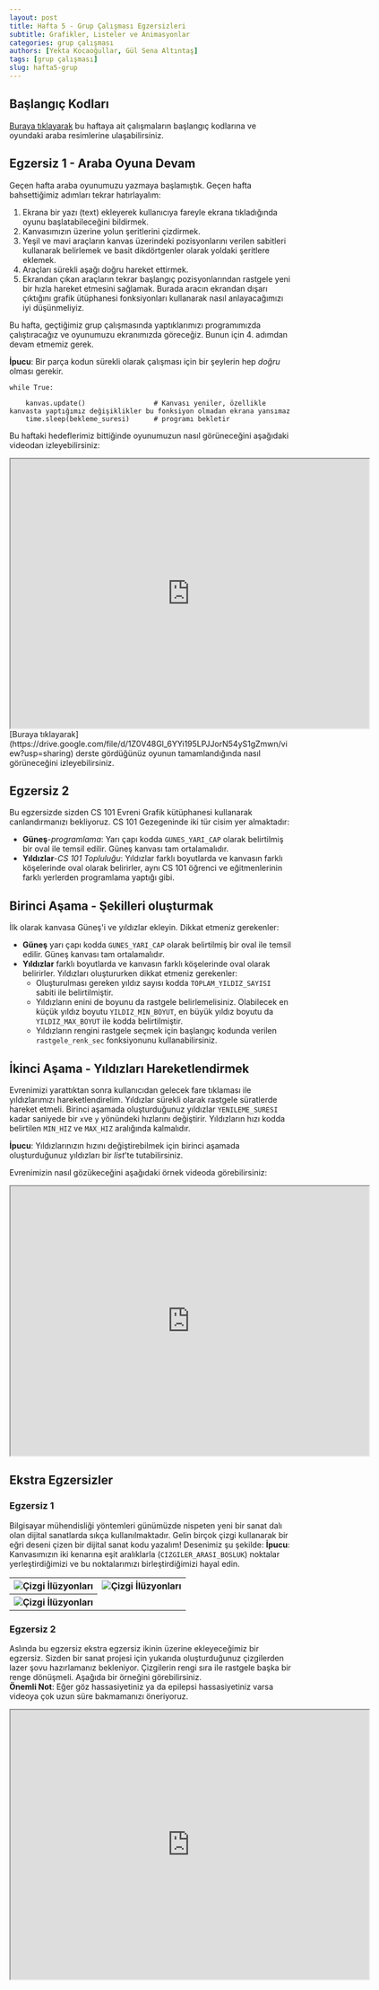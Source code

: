 ```yaml
---
layout: post
title: Hafta 5 - Grup Çalışması Egzersizleri
subtitle: Grafikler, Listeler ve Animasyonlar
categories: grup çalışması
authors: [Yekta Kocaoğullar, Gül Sena Altıntaş]
tags: [grup çalışması]
slug: hafta5-grup
---
```


## Başlangıç Kodları

[Buraya tıklayarak](https://drive.google.com/file/d/1F8gfLECYaDmYFm_1bgmZ9WgpA7SM3fJ6/view?usp=sharing) bu haftaya ait çalışmaların başlangıç kodlarına ve oyundaki araba resimlerine ulaşabilirsiniz.

## Egzersiz 1 - Araba Oyuna Devam 
Geçen hafta araba oyunumuzu yazmaya başlamıştık. Geçen hafta bahsettiğimiz adımları tekrar hatırlayalım:
1. Ekrana bir yazı (text) ekleyerek kullanıcıya fareyle ekrana tıkladığında oyunu başlatabileceğini bildirmek.
2. Kanvasımızın üzerine yolun şeritlerini çizdirmek.
3. Yeşil ve mavi araçların kanvas üzerindeki pozisyonlarını verilen sabitleri kullanarak belirlemek ve basit dikdörtgenler olarak yoldaki şeritlere eklemek.
4. Araçları sürekli aşağı doğru hareket ettirmek.
5. Ekrandan çıkan araçların tekrar başlangıç pozisyonlarından rastgele yeni bir hızla hareket etmesini sağlamak. Burada aracın ekrandan dışarı çıktığını grafik ütüphanesi fonksiyonları kullanarak nasıl anlayacağımızı iyi düşünmeliyiz. 

Bu hafta, geçtiğimiz grup çalışmasında yaptıklarımızı programımızda çalıştıracağız ve oyunumuzu ekranımızda göreceğiz. Bunun için 4. adımdan devam etmemiz gerek.

**İpucu**: Bir parça kodun sürekli olarak çalışması için bir şeylerin hep *doğru* olması gerekir.

```
while True:

    kanvas.update()                 # Kanvası yeniler, özellikle kanvasta yaptığımız değişiklikler bu fonksiyon olmadan ekrana yansımaz
    time.sleep(bekleme_suresi)      # programı bekletir
```

 Bu haftaki hedeflerimiz bittiğinde oyunumuzun nasıl görüneceğini aşağıdaki videodan izleyebilirsiniz:
<iframe src="https://drive.google.com/file/d/14-YbEiv2qRbv0HwvfLZovXMkT_bUxMds/preview" width="640" height="480" allowfullscreen="true" mozallowfullscreen="true" webkitallowfullscreen="true"></iframe>
[Buraya tıklayarak](https://drive.google.com/file/d/1Z0V48Gl_6YYi195LPJJorN54yS1gZmwn/view?usp=sharing) derste gördüğünüz oyunun tamamlandığında nasıl görüneceğini izleyebilirsiniz.

## Egzersiz 2
Bu egzersizde sizden CS 101 Evreni Grafik kütüphanesi kullanarak canlandırmanızı bekliyoruz. CS 101 Gezegeninde iki tür cisim yer almaktadır:
- **Güneş**-*programlama*: Yarı çapı kodda `GUNES_YARI_CAP` olarak belirtilmiş bir oval ile temsil edilir. Güneş kanvası tam ortalamalıdır.
- **Yıldızlar**-*CS 101 Topluluğu*: Yıldızlar farklı boyutlarda ve kanvasın farklı köşelerinde oval olarak belirirler, aynı CS 101 öğrenci ve eğitmenlerinin farklı yerlerden programlama yaptığı gibi.

## Birinci Aşama - Şekilleri oluşturmak
İlk olarak kanvasa Güneş'i ve yıldızlar ekleyin. Dikkat etmeniz gerekenler: 

- **Güneş** yarı çapı kodda `GUNES_YARI_CAP` olarak belirtilmiş bir oval ile temsil edilir. Güneş kanvası tam ortalamalıdır.
- **Yıldızlar** farklı boyutlarda ve kanvasın farklı köşelerinde oval olarak belirirler. Yıldızları oluştururken dikkat etmeniz gerekenler:
    - Oluşturulması gereken yıldız sayısı kodda `TOPLAM_YILDIZ_SAYISI` sabiti ile belirtilmiştir. 
    - Yıldızların enini de boyunu da rastgele belirlemelisiniz. Olabilecek en küçük yıldız boyutu `YILDIZ_MIN_BOYUT`, en büyük yıldız boyutu da `YILDIZ_MAX_BOYUT` ile kodda belirtilmiştir.
    - Yıldızların rengini rastgele seçmek için başlangıç kodunda verilen `rastgele_renk_sec` fonksiyonunu kullanabilirsiniz.

## İkinci Aşama - Yıldızları Hareketlendirmek

Evrenimizi yarattıktan sonra kullanıcıdan gelecek fare tıklaması ile yıldızlarımızı hareketlendirelim. Yıldızlar sürekli olarak rastgele süratlerde hareket etmeli. Birinci aşamada oluşturduğunuz yıldızlar `YENILEME_SURESI` kadar saniyede bir `x`ve `y` yönündeki hızlarını değiştirir. Yıldızların hızı kodda belirtilen `MIN_HIZ` ve `MAX_HIZ` aralığında kalmalıdır.

**İpucu**: Yıldızlarınızın hızını değiştirebilmek için birinci aşamada oluşturduğunuz yıldızları bir *list*'te tutabilirsiniz.

Evrenimizin nasıl gözükeceğini aşağıdaki örnek videoda görebilirsiniz:
<iframe src="https://drive.google.com/file/d/1F8SnuDIj94kL1t4iZwO8XBQIg83TBbce/preview" width="640" height="480"></iframe>


## Ekstra Egzersizler

### Egzersiz 1
Bilgisayar mühendisliği yöntemleri günümüzde nispeten yeni bir sanat dalı olan dijital sanatlarda sıkça kullanılmaktadır. Gelin birçok çizgi kullanarak bir eğri deseni çizen bir dijital sanat kodu yazalım! Desenimiz şu şekilde:
**İpucu**: Kanvasımızın iki kenarına eşit aralıklarla (`CIZGILER_ARASI_BOSLUK`) noktalar yerleştirdiğimizi ve bu noktalarımızı birleştirdiğimizi hayal edin. 

<table>
<tr>
        <th>
                <img src="../assets/images/sections/week5/strings1.jpeg" alt="Çizgi İlüzyonları">
        </th>
        <th>
                <img src="../assets/images/sections/week5/strings2.jpeg" alt="Çizgi İlüzyonları">
        </th>
        </tr>
        <tr>
        <th>
                <img src="../assets/images/sections/week5/strings3.jpeg" alt="Çizgi İlüzyonları">
        </th>
        </tr>
        </table>


### Egzersiz 2
Aslında bu egzersiz ekstra egzersiz ikinin üzerine ekleyeceğimiz bir egzersiz. Sizden bir sanat projesi için yukarıda oluşturduğunuz çizgilerden lazer şovu hazırlamanız bekleniyor. Çizgilerin rengi sıra ile rastgele başka bir renge dönüşmeli. Aşağıda bir örneğini görebilirsiniz.  
**Önemli Not**: Eğer göz hassasiyetiniz ya da epilepsi hassasiyetiniz varsa videoya çok uzun süre bakmamanızı öneriyoruz.

<iframe src="https://drive.google.com/file/d/1F62stY5BN7_CmUB5U-suGDR4DeSu645A/preview" width="640" height="480"></iframe>